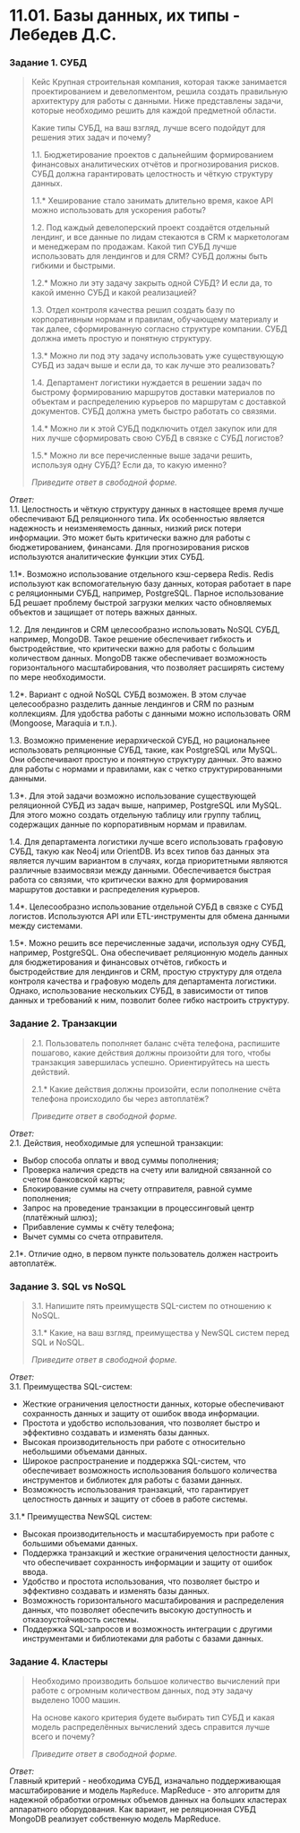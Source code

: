 # 11.01. Базы данных, их типы - Лебедев Д.С.

### Задание 1. СУБД
> Кейс
> Крупная строительная компания, которая также занимается проектированием и девелопментом, решила создать правильную архитектуру для работы с данными. Ниже представлены задачи, которые необходимо решить для каждой предметной области.
> 
> Какие типы СУБД, на ваш взгляд, лучше всего подойдут для решения этих задач и почему?
> 
> 1.1. Бюджетирование проектов с дальнейшим формированием финансовых аналитических отчётов и прогнозирования рисков. СУБД должна гарантировать целостность и чёткую структуру данных.
> 
> 1.1.* Хеширование стало занимать длительно время, какое API можно использовать для ускорения работы?
> 
> 1.2. Под каждый девелоперский проект создаётся отдельный лендинг, и все данные по лидам стекаются в CRM к маркетологам и менеджерам по продажам. Какой тип СУБД лучше использовать для лендингов и для CRM? СУБД должны быть гибкими и быстрыми.
> 
> 1.2.* Можно ли эту задачу закрыть одной СУБД? И если да, то какой именно СУБД и какой реализацией?
> 
> 1.3. Отдел контроля качества решил создать базу по корпоративным нормам и правилам, обучающему материалу и так далее, сформированную согласно структуре компании. СУБД должна иметь простую и понятную структуру.
> 
> 1.3.* Можно ли под эту задачу использовать уже существующую СУБД из задач выше и если да, то как лучше это реализовать?
> 
> 1.4. Департамент логистики нуждается в решении задач по быстрому формированию маршрутов доставки материалов по объектам и распределению курьеров по маршрутам с доставкой документов. СУБД должна уметь быстро работать со связями.
> 
> 1.4.* Можно ли к этой СУБД подключить отдел закупок или для них лучше сформировать свою СУБД в связке с СУБД логистов?
> 
> 1.5.* Можно ли все перечисленные выше задачи решить, используя одну СУБД? Если да, то какую именно?
> 
> *Приведите ответ в свободной форме.*

*Ответ:*  
1.1. Целостность и чёткую структуру данных в настоящее время лучше обеспечивают БД реляционного типа. Их особенностью является надежность и неизменяемость данных, низкий риск потери информации. Это может быть критически важно для работы с бюджетированием, финансами. Для прогнозирования рисков используются аналитические функции этих СУБД.

1.1*. Возможно использование отдельного кэш-сервера Redis. Redis используют как вспомогательную базу данных, которая работает в паре с реляционными СУБД, например, PostgreSQL. Парное использование БД решает проблему быстрой загрузки мелких часто обновляемых объектов и защищает от потерь важных данных.

1.2. Для лендингов и CRM целесообразно использовать NoSQL СУБД, например, MongoDB. Такое решение обеспечивает гибкость и быстродействие, что критически важно для работы с большим количеством данных. MongoDB также обеспечивает возможность горизонтального масштабирования, что позволяет расширять систему по мере необходимости.

1.2*. Вариант с одной NoSQL СУБД возможен. В этом случае целесообразно разделить данные лендингов и CRM по разным коллекциям. Для удобства работы с данными можно использовать ORM (Mongoose, Maraquia и т.п.).

1.3. Возможно применение иерархической СУБД, но рациональнее использовать реляционные СУБД, такие, как PostgreSQL или MySQL. Они обеспечивают простую и понятную структуру данных. Это важно для работы с нормами и правилами, как с четко структурированными данными.

1.3*. Для этой задачи возможно использование существующей реляционной СУБД из задач выше, например, PostgreSQL или MySQL. Для этого можно создать отдельную таблицу или группу таблиц, содержащих данные по корпоративным нормам и правилам.

1.4. Для департамента логистики лучше всего использовать графовую СУБД, такую как Neo4j или OrientDB. Из всех типов баз данных эта является лучшим вариантом в случаях, когда приоритетными являются различные взаимосвязи между данными. Обеспечивается быстрая работа со связями, что критически важно для формирования маршрутов доставки и распределения курьеров.

1.4*. Целесообразно использование отдельной СУБД в связке с СУБД логистов. Используются API или ETL-инструменты для обмена данными между системами.

1.5*. Можно решить все перечисленные задачи, используя одну СУБД, например, PostgreSQL. Она обеспечивает реляционную модель данных для бюджетирования и финансовых отчётов, гибкость и быстродействие для лендингов и CRM, простую структуру для отдела контроля качества и графовую модель для департамента логистики. Однако, использование нескольких СУБД, в зависимости от типов данных и требований к ним, позволит более гибко настроить структуру.


### Задание 2. Транзакции
> 2.1. Пользователь пополняет баланс счёта телефона, распишите пошагово, какие действия должны произойти для того, чтобы транзакция завершилась успешно. Ориентируйтесь на шесть действий.
> 
> 2.1.* Какие действия должны произойти, если пополнение счёта телефона происходило бы через автоплатёж?
> 
> *Приведите ответ в свободной форме.*

*Ответ:*  
2.1. Действия, необходимые для успешной транзакции:
- Выбор способа оплаты и ввод суммы пополнения;
- Проверка наличия средств на счету или валидной связанной со счетом банковской карты;
- Блокирование суммы на счету отправителя, равной сумме пополнения;
- Запрос на проведение транзакции в процессинговый центр (платёжный шлюз);
- Прибавление суммы к счёту телефона;
- Вычет суммы со счета отправителя.

2.1*. Отличие одно, в первом пункте пользователь должен настроить автоплатёж.


### Задание 3. SQL vs NoSQL
> 3.1. Напишите пять преимуществ SQL-систем по отношению к NoSQL.
> 
> 3.1.* Какие, на ваш взгляд, преимущества у NewSQL систем перед SQL и NoSQL.
> 
> *Приведите ответ в свободной форме.*

*Ответ:*  
3.1. Преимущества SQL-систем:
- Жесткие ограничения целостности данных, которые обеспечивают сохранность данных и защиту от ошибок ввода информации.
- Простота и удобство использования, что позволяет быстро и эффективно создавать и изменять базы данных.
- Высокая производительность при работе с относительно небольшими объемами данных.
- Широкое распространение и поддержка SQL-систем, что обеспечивает возможность использования большого количества инструментов и библиотек для работы с базами данных.
- Возможность использования транзакций, что гарантирует целостность данных и защиту от сбоев в работе системы.

3.1.* Преимущества NewSQL систем:
- Высокая производительность и масштабируемость при работе с большими объемами данных.
- Поддержка транзакций и жесткие ограничения целостности данных, что обеспечивает сохранность информации и защиту от ошибок ввода.
- Удобство и простота использования, что позволяет быстро и эффективно создавать и изменять базы данных.
- Возможность горизонтального масштабирования и распределения данных, что позволяет обеспечить высокую доступность и отказоустойчивость системы.
- Поддержка SQL-запросов и возможность интеграции с другими инструментами и библиотеками для работы с базами данных.


### Задание 4. Кластеры
> Необходимо производить большое количество вычислений при работе с огромным количеством данных, под эту задачу выделено 1000 машин.
> 
> На основе какого критерия будете выбирать тип СУБД и какая модель распределённых вычислений здесь справится лучше всего и почему?
> 
> *Приведите ответ в свободной форме.*

*Ответ:*  
Главный критерий - необходима СУБД, изначально поддерживающая масштабирование и модель `MapReduce`.
MapReduce - это алгоритм для надежной обработки огромных объемов данных на больших кластерах аппаратного оборудования.
Как вариант, не реляционная СУБД MongoDB реализует собственную модель MapReduce.